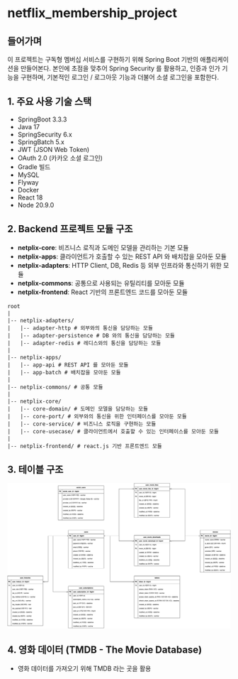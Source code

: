 # netflix_membership_project

## 들어가며

이 프로젝트는 구독형 멤버십 서비스를 구현하기 위해 Spring Boot 기반의 애플리케이션을 만들어본다. 본인에
초점을 맞추어 Spring Security 를 활용하고, 인증과 인가 기능을 구현하며, 기본적인 로그인 / 로그아웃 기능과
더불어 소셜 로그인을 포함한다.

## 1. 주요 사용 기술 스택

- SpringBoot 3.3.3
- Java 17
- SpringSecurity 6.x
- SpringBatch 5.x
- JWT (JSON Web Token)
- OAuth 2.0 (카카오 소셜 로그인)
- Gradle 빌드
- MySQL
- Flyway
- Docker
- React 18
- Node 20.9.0

## 2. Backend 프로젝트 모듈 구조

- **netplix-core**: 비즈니스 로직과 도메인 모델을 관리하는 기본 모듈
- **netplix-apps**: 클라이언트가 호출할 수 있는 REST API 와 배치잡을 모아둔 모듈
- **netplix-adapters**: HTTP Client, DB, Redis 등 외부 인프라와 통신하기 위한 모듈
- **netplix-commons**: 공통으로 사용되는 유틸리티를 모아둔 모듈
- **netplix-frontend**: React 기반의 프론트엔드 코드를 모아둔 모듈

```
root
|
|-- netplix-adapters/
|   |-- adapter-http # 외부와의 통신을 담당하는 모듈
|   |-- adapter-persistence # DB 와의 통신을 담당하는 모듈
|   |-- adapter-redis # 레디스와의 통신을 담당하는 모듈
|
|-- netplix-apps/
|   |-- app-api # REST API 를 모아둔 모듈
|   |-- app-batch # 배치잡을 모아둔 모듈
|
|-- netplix-commons/ # 공통 모듈
|
|-- netplix-core/
|   |-- core-domain/ # 도메인 모델을 담당하는 모듈
|   |-- core-port/ # 외부와의 통신을 위한 인터페이스를 모아둔 모듈
|   |-- core-service/ # 비즈니스 로직을 구현하는 모듈
|   |-- core-usecase/ # 클라이언트에서 호출할 수 있는 인터페이스를 모아둔 모듈
|
|-- netplix-frontend/ # react.js 기반 프론트엔드 모듈
```

## 3. 테이블 구조

![netflix_membership_erd.png](./netflix_membership_erd.png)

## 4. 영화 데이터 (TMDB - The Movie Database)

- 영화 데이터를 가져오기 위해 TMDB 라는 곳을 활용
